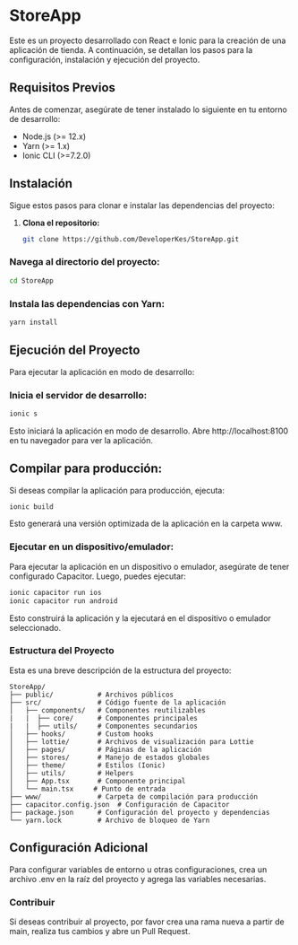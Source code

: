 # StoreApp

Este es un proyecto desarrollado con React e Ionic para la creación de una aplicación de tienda. A continuación, se detallan los pasos para la configuración, instalación y ejecución del proyecto.

## Requisitos Previos

Antes de comenzar, asegúrate de tener instalado lo siguiente en tu entorno de desarrollo:

- Node.js (>= 12.x)
- Yarn (>= 1.x)
- Ionic CLI (>=7.2.0)

## Instalación

Sigue estos pasos para clonar e instalar las dependencias del proyecto:

1. **Clona el repositorio:**

   ```bash
   git clone https://github.com/DeveloperKes/StoreApp.git
   ```
### Navega al directorio del proyecto:

```bash
cd StoreApp
```

### Instala las dependencias con Yarn:

```bash
yarn install
```

## Ejecución del Proyecto
Para ejecutar la aplicación en modo de desarrollo:

### Inicia el servidor de desarrollo:

```bash
ionic s
```
Esto iniciará la aplicación en modo de desarrollo. Abre http://localhost:8100 en tu navegador para ver la aplicación.

## Compilar para producción:

Si deseas compilar la aplicación para producción, ejecuta:

```bash
ionic build
```
Esto generará una versión optimizada de la aplicación en la carpeta www.

### Ejecutar en un dispositivo/emulador:

Para ejecutar la aplicación en un dispositivo o emulador, asegúrate de tener configurado Capacitor. Luego, puedes ejecutar:

```bash
ionic capacitor run ios
ionic capacitor run android
```
Esto construirá la aplicación y la ejecutará en el dispositivo o emulador seleccionado.

### Estructura del Proyecto
Esta es una breve descripción de la estructura del proyecto:
```
StoreApp/
├── public/           # Archivos públicos
├── src/              # Código fuente de la aplicación
│   ├── components/   # Componentes reutilizables
|   |  ├── core/      # Componentes principales
|   |  ├── utils/     # Componentes secundarios
│   ├── hooks/        # Custom hooks
│   ├── lottie/       # Archivos de visualización para Lottie
│   ├── pages/        # Páginas de la aplicación
│   ├── stores/       # Manejo de estados globales
│   ├── theme/        # Estilos (Ionic)
│   ├── utils/        # Helpers
│   ├── App.tsx       # Componente principal
│   └── main.tsx     # Punto de entrada
├── www/              # Carpeta de compilación para producción
├── capacitor.config.json  # Configuración de Capacitor
├── package.json      # Configuración del proyecto y dependencias
└── yarn.lock         # Archivo de bloqueo de Yarn
```
## Configuración Adicional
Para configurar variables de entorno u otras configuraciones, crea un archivo .env en la raíz del proyecto y agrega las variables necesarias.

### Contribuir
Si deseas contribuir al proyecto, por favor crea una rama nueva a partir de main, realiza tus cambios y abre un Pull Request.

